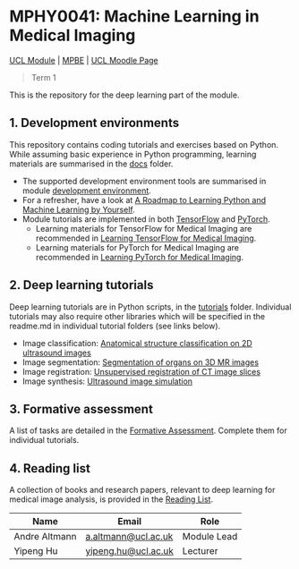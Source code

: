 # MPHY0041: Machine Learning in Medical Imaging
[UCL Module](https://www.ucl.ac.uk/module-catalogue/modules/machine-learning-in-medical-imaging-MPHY0041) | [MPBE](https://www.ucl.ac.uk/medical-physics-biomedical-engineering/) | [UCL Moodle Page](https://moodle.ucl.ac.uk)
>Term 1

This is the repository for the deep learning part of the module.

## 1. Development environments
This repository contains coding tutorials and exercises based on Python. While assuming basic experience in Python programming, learning materials are summarised in the [docs](docs) folder. 

- The supported development environment tools are summarised in module [development environment](docs/env.md).
- For a refresher, have a look at [A Roadmap to Learning Python and Machine Learning by Yourself](docs/python_ml.md).
- Module tutorials are implemented in both [TensorFlow](https://www.tensorflow.org/) and [PyTorch](https://pytorch.org/). 
    - Learning materials for TensorFlow for Medical Imaging are recommended in [Learning TensorFlow for Medical Imaging](docs/tensorflow.md).
    - Learning materials for PyTorch for Medical Imaging are recommended in [Learning PyTorch for Medical Imaging](docs/pytorch.md).

## 2. Deep learning tutorials
Deep learning tutorials are in Python scripts, in the [tutorials](./tutorials) folder. 
Individual tutorials may also require other libraries which will be specified in the readme.md in individual tutorial folders (see links below).
- Image classification: [Anatomical structure classification on 2D ultrasound images](tutorials/classification)
- Image segmentation: [Segmentation of organs on 3D MR images](tutorials/segmentation)
- Image registration: [Unsupervised registration of CT image slices](tutorials/registration)
- Image synthesis: [Ultrasound image simulation](tutorials/synthesis)

## 3. Formative assessment
A list of tasks are detailed in the [Formative Assessment](docs/formative.md). Complete them for individual tutorials.

## 4. Reading list
A collection of books and research papers, relevant to deep learning for medical image analysis, is provided in the [Reading List](docs/reading.md).


|Name                 | Email                       | Role                    |
|---------------------|-----------------------------|-------------------------|
|Andre Altmann        | <a.altmann@ucl.ac.uk>       | Module Lead             |
|Yipeng Hu            | <yipeng.hu@ucl.ac.uk>       | Lecturer                |
